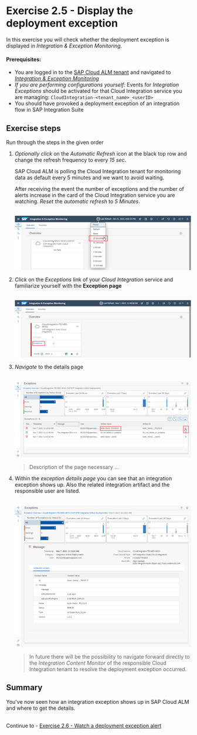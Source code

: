 # Exercise 2.5 - Display the deployment exception

In this exercise you will check whether the deployment exception is displayed in *Integration & Exception Monitoring*.

#### Prerequisites:

- You are logged in to the [SAP Cloud ALM tenant](https://teched22-cloudalm-003.eu10.alm.cloud.sap/launchpad#Shell-home) and navigated to [*Integration & Exception Monitoring*](https://teched22-cloudalm-003.eu10.alm.cloud.sap/shell/run?sap-ui-app-id=com.sap.crun.imapp.ui#/Home)
- *If you are performing configurations yourself:* Events for *Integration Exceptions* should be activated for that Cloud Integration service you are managing: `CloudIntegration-<tenant_name>_<userID>`
- You should have provoked a deployment exception of an integration flow in SAP Integration Suite

## Exercise steps

Run through the steps in the given order

1. *Optionally* *click* on the *Automatic Refresh* icon at the black top row and change the refresh frequency to every *15 sec*. 
	
	SAP Cloud ALM is polling the Cloud Integration tenant for monitoring data as default every 5 minutes and we want to avoid waiting. 
	
	After receiving the event the number of exceptions and the number of alerts increase in the card of the Cloud Integration service you are watching. *Reset* the *automatic refresh* to *5 Minutes*.

	<br>![](/exercises/ex2/images/IMExceptRefresh15sec.png)

3. *Click* on the *Exceptions* link of your *Cloud Integration* service and familiarize yourself with the **Exception page** 

	<br>![](/exercises/ex2/images/IMExceptionsLink.png)

4. *Navigate* to the details page

    <br>![](/exercises/ex2/images/IMExceptPageNavigateToDetails.png)
	
	>
	> Description of the page necessary ...
	> 

5. Within the *exception details page* you can see that an integration exception shows up. Also the related integration artifact and the responsible user are listed.

    <br>![](/exercises/ex2/images/IMExceptDetailsHalloUser.png)

	>
	> In future there will be the possibility to navigate forward directly to the *Integration Content Monitor* of the responsible Cloud Integration tenant to resolve the deployment exception occurred.
	>


## Summary

You've now seen how an integration exception shows up in SAP Cloud ALM and where to get the details.

<br>Continue to - [Exercise 2.6 - Watch a deployment exception alert](./ex26/readme.md)




















